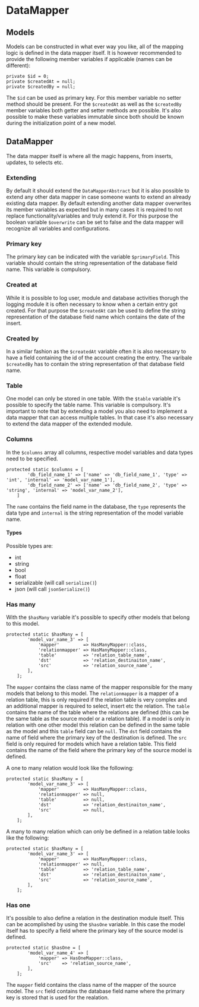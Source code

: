 # DataMapper

## Models

Models can be constructed in what ever way you like, all of the mapping logic is defined in the data mapper itself. It is however recommended to provide the following member variables if applicable (names can be different):

```
private $id = 0;
private $createdAt = null;
private $createdBy = null;
```

The `$id` can be used as primary key. For this member variable no setter method should be present. For the `$createdAt` as well as the `$createdBy` member variables both getter and setter methods are possible. It's also possible to make these variables immutable since both should be known during the initialization point of a new model.

## DataMapper

The data mapper itself is where all the magic happens, from inserts, updates, to selects etc. 

### Extending

By default it should extend the `DataMapperAbstract` but it is also possible to extend any other data mapper in case someone wants to extend an already existing data mapper. By default extending another data mapper overwrites its member variables as expected but in many cases it is required to not replace functionality/variables and truly extend it. For this purpose the boolean variable `$overwrite` can be set to false and the data mapper will recognize all variables and configurations.

### Primary key

The primary key can be indicated with the variable `$primaryField`. This variable should contain the string representation of the database field name. This variable is compulsory.

### Created at

While it is possible to log user, module and database activities thorugh the logging module it is often necessary to know when a certain entry got created. For that purpose the `$createdAt` can be used to define the string representation of the database field name which contains the date of the insert.

### Created by

In a similar fashion as the `$createdAt` variable often it is also necessary to have a field containing the id of the account creating the entry. The varibale `$createdBy` has to contain the string representation of that database field name.

### Table

One model can only be stored in one table. With the `$table` variable it's possible to specify the table name. This variable is compulsory. It's important to note that by extending a model you also need to implement a data mapper that can access multiple tables. In that case it's also necessary to extend the data mapper of the extended module.

### Columns

In the `$columns` array all columns, respective model variables and data types need to be specified.

```
protected static $columns = [
        'db_field_name_1' => ['name' => 'db_field_name_1', 'type' => 'int', 'internal' => 'model_var_name_1'],
        'db_field_name_2' => ['name' => 'db_field_name_2', 'type' => 'string', 'internal' => 'model_var_name_2'],
    ]
```

The `name` contains the field name in the database, the `type` represents the data type and `internal` is the string representation of the model variable name.

#### Types

Possible types are:

* int
* string
* bool
* float
* serializable (will call `serialize()`)
* json (will call `jsonSerialize()`)

### Has many

With the `$hasMany` variable it's possible to specify other models that belong to this model.

```
protected static $hasMany = [
        'model_var_name_3' => [
            'mapper'         => HasManyMapper::class,
            'relationmapper' => HasManyMapper::class,
            'table'          => 'relation_table_name',
            'dst'            => 'relation_destinaiton_name',
            'src'            => 'relation_source_name',
        ],
    ];
```

The `mapper` contains the class name of the mapper responsible for the many models that belong to this model. The `relationmapper` is a mapper of a relation table, this is only required if the relation table is very complex and an additional mapper is required to select, insert etc the relation. The `table` contains the name of the table where the relations are defined (this can be the same table as the source model or a relation table). If a model is only in relation with one other model this relation can be defined in the same table as the model and this `table` field can be `null`. The `dst` field contains the name of field where the primary key of the destination is defined. The `src` field is only required for models which have a relation table. This field contains the name of the field where the primary key of the source model is defined.

A one to many relation would look like the following:

```
protected static $hasMany = [
        'model_var_name_3' => [
            'mapper'         => HasManyMapper::class,
            'relationmapper' => null,
            'table'          => null,
            'dst'            => 'relation_destinaiton_name',
            'src'            => null,
        ],
    ];
```

A many to many relation which can only be defined in a relation table looks like the following:

```
protected static $hasMany = [
        'model_var_name_3' => [
            'mapper'         => HasManyMapper::class,
            'relationmapper' => null,
            'table'          => 'relation_table_name',
            'dst'            => 'relation_destinaiton_name',
            'src'            => 'relation_source_name',
        ],
    ];
```

### Has one

It's possible to also define a relation in the destination module itself. This can be acomplished by using the `$hasOne` variable. In this case the model itself has to specify a field where the primary key of the source model is defined.

```
protected static $hasOne = [
        'model_var_name_4' => [
            'mapper' => HasOneMapper::class,
            'src'    => 'relation_source_name',
        ],
    ];
```

The `mapper` field contains the class name of the mapper of the source model. The `src` field contains the database field name where the primary key is stored that is used for the realation.